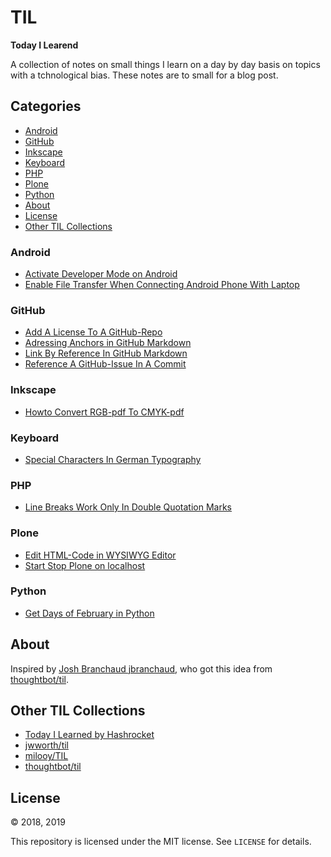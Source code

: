 # TIL
**Today I Learend**

A collection of notes on small things I learn on a day by day basis on topics with a tchnological bias. These notes are to small for a blog post. 


## Categories

- [Android](#android)
- [GitHub](#github)
- [Inkscape](#inkscape)
- [Keyboard](#keyboard)
- [PHP](#php)
- [Plone](#plone)
- [Python](#python)
- [About](#about)
- [License](#license)
- [Other TIL Collections](#other-til-collections)


### Android

- [Activate Developer Mode on Android](android/activate-developer-mode-on-android.md)
- [Enable File Transfer When Connecting Android Phone With Laptop](android/enable-file-transfer-when-connecting-android-phone-with-laptop.md)


### GitHub

- [Add A License To A GitHub-Repo](github/add-a-license-to-a-github-repo.md)
- [Adressing Anchors in GitHub Markdown](github/adressing-anchors-in-github-markdown.md)
- [Link By Reference In GitHub Markdown](https://github.com/fulgor/TIL/blob/master/github/link-by-reference-in-github-markdown.md)
- [Reference A GitHub-Issue In A Commit](github/reference-a-github-issue-in-a-commit.md)


### Inkscape

- [Howto Convert RGB-pdf To CMYK-pdf](inkscape/howto-convert-rgb-pdf-to-cmyk-pdf.md)


### Keyboard

- [Special Characters In German Typography](keyboard/special-characters-in-german-typography.md)


### PHP

- [Line Breaks Work Only In Double Quotation Marks](php/line-breaks-work-only-in-double-quotation-marks.md)


### Plone

- [Edit HTML-Code in WYSIWYG Editor](plone/plone-edit-html-code-in-wysiwyg-editor.md)
- [Start Stop Plone on localhost](plone/start-stop-plone-on-localhost.md)

### Python

- [Get Days of February in Python](python/get-days-of-february-in-python.md)


## About

Inspired by [Josh Branchaud jbranchaud](https://github.com/jbranchaud/til), who got this idea from
[thoughtbot/til](https://github.com/thoughtbot/til).

## Other TIL Collections

* [Today I Learned by Hashrocket](https://til.hashrocket.com)
* [jwworth/til](https://github.com/jwworth/til)
* [milooy/TIL](https://github.com/milooy/TIL)
* [thoughtbot/til](https://github.com/thoughtbot/til)

## License

&copy; 2018, 2019

This repository is licensed under the MIT license. See `LICENSE` for details.
